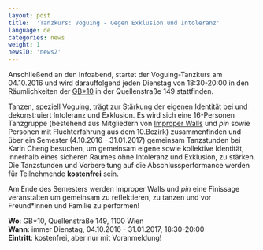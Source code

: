 ```yaml
---
layout: post
title:  'Tanzkurs: Voguing - Gegen Exklusion und Intoleranz'
language: de
categories: news
weight: 1
newsID: 'news2'
---
```


Anschließend an den Infoabend, startet der Voguing-Tanzkurs am 04.10.2016 und wird darauffolgend jeden Dienstag von 18:30-20:00 in den Räumlichkeiten der [GB*10](http://www.gbstern.at/10) in der Quellenstraße 149 stattfinden.

Tanzen, speziell Voguing, trägt zur Stärkung der eigenen Identität bei und dekonstruiert Intoleranz und Exklusion. Es wird sich eine 16-Personen Tanzgruppe (bestehend aus Mitgliedern von [Improper Walls](http://www.improperwalls.com) und *pin* sowie Personen mit Fluchterfahrung aus dem 10.Bezirk) zusammenfinden und über ein Semester (4.10.2016 - 31.01.2017) gemeinsam Tanzstunden bei Karin Cheng besuchen, um gemeinsam eigene sowie kollektive Identität, innerhalb eines sicheren Raumes ohne Intoleranz und Exklusion, zu stärken. Die Tanzstunden und Vorbereitung auf die Abschlussperformance werden für Teilnehmende **kostenfrei** sein.

Am Ende des Semesters werden Improper Walls und *pin* eine Finissage veranstalten um gemeinsam zu reflektieren, zu tanzen und vor Freund*innen und Familie zu performen!

**Wo**: GB*10, Quellenstraße 149, 1100 Wien  
**Wann**: immer Dienstag, 04.10.2016 - 31.01.2017, 18:30-20:00  
**Eintritt**: kostenfrei, aber nur mit Voranmeldung!
